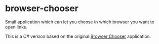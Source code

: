 # browser-chooser
Small application which can let you choose in which browser you want to open links.

This is a C# version based on the original [Browser Chooser](https://github.com/jopeek/browserchooser) application.
